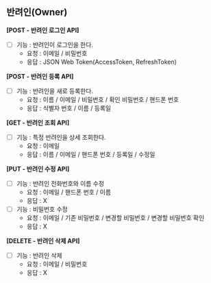 ## 반려인(Owner)

**[POST - 반려인 로그인 API]**

- [ ] 기능 : 반려인이 로그인을 한다.
    - 요청 : 이메일 / 비밀번호
    - 응답 : JSON Web Token(AccessToken, RefreshToken)

**[POST - 반려인 등록 API]**

- [ ] 기능 : 반려인을 새로 등록한다.
    - 요청 : 이름 / 이메일 / 비밀번호 / 확인 비밀번호 / 핸드폰 번호
    - 응답 : 식별자 번호 / 이름 / 등록일

**[GET - 반려인 조회 API]**

- [ ] 기능 : 특정 반려인을 상세 조회한다.
    - 요청 : 이메일
    - 응답 : 이름 / 이메일 / 핸드폰 번호 / 등록일 / 수정일

**[PUT - 반려인 수정 API]**

- [ ] 기능 : 반려인 전화번호와 이름 수정
    - 요청 : 이메일 / 핸드폰 번호 / 이름
    - 응답 : X
- [ ] 기능 : 비밀번호 수정
   - 요청 : 이메일 / 기존 비밀번호 / 변경할 비밀번호 / 변경할 비밀번호 확인
   - 응답 : X

**[DELETE - 반려인 삭제 API]**

- [ ] 기능 : 반려인 삭제
    - 요청 : 이메일 / 비밀번호
    - 응답 : X

